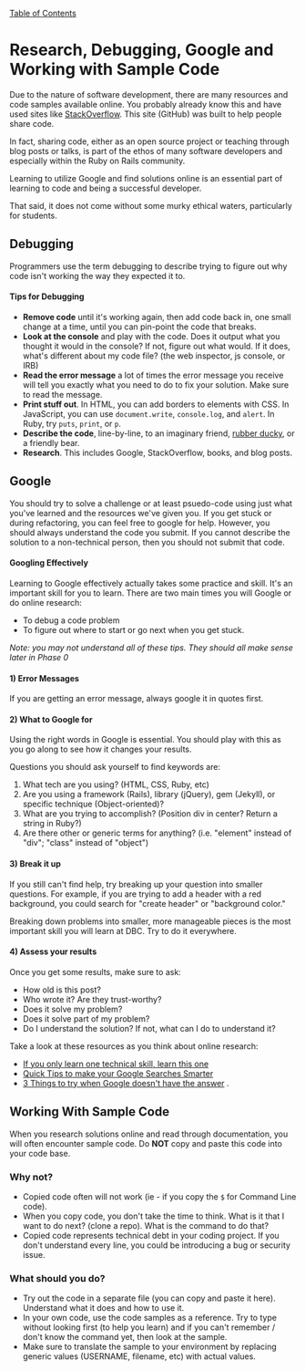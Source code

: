 [Table of Contents](README.md)

# Research, Debugging, Google and Working with Sample Code

Due to the nature of software development, there are many resources and code samples available online.  You probably already know this and have used sites like [StackOverflow](http://www.stackoverflow.com).  This site (GitHub) was built to help people share code.

In fact, sharing code, either as an open source project or teaching through blog posts or talks, is part of the ethos of many software developers and especially within the Ruby on Rails community.

Learning to utilize Google and find solutions online is an essential part of learning to code and being a successful developer.

That said, it does not come without some murky ethical waters, particularly for students.

## Debugging

Programmers use the term debugging to describe trying to figure out why code isn't working the way they expected it to.

#### Tips for Debugging
- **Remove code** until it's working again, then add code back in, one small change at a time, until you can pin-point the code that breaks.
- **Look at the console** and play with the code. Does it output what you thought it would in the console? If not, figure out what would. If it does, what's different about my code file? (the web inspector, js console, or IRB)
- **Read the error message** a lot of times the error message you receive will tell you exactly what you need to do to fix your solution. Make sure to read the message.
- **Print stuff out**. In HTML, you can add borders to elements with CSS. In JavaScript, you can use `document.write`, `console.log`, and `alert`. In Ruby, try `puts`, `print`, or `p`.
- **Describe the code**, line-by-line, to an imaginary friend, [rubber ducky](http://en.wikipedia.org/wiki/Rubber_duck_debugging), or a friendly bear.
- **Research**. This includes Google, StackOverflow, books, and blog posts.

## Google

You should try to solve a challenge or at least psuedo-code using just what you've learned and the resources we've given you.  If you get stuck or during refactoring, you can feel free to google for help. However, you should always understand the code you submit.  If you cannot describe the solution to a non-technical person, then you should not submit that code.

#### Googling Effectively
Learning to Google effectively actually takes some practice and skill.  It's an important skill for you to learn.  There are two main times you will Google or do online research:

* To debug a code problem
* To figure out where to start or go next when you get stuck.

*Note: you may not understand all of these tips. They should all make sense later in Phase 0*

#### 1) Error Messages
If you are getting an error message, always google it in quotes first.

#### 2) What to Google for
Using the right words in Google is essential.  You should play with this as you go along to see how it changes your results.

Questions you should ask yourself to find keywords are:

1. What tech are you using? (HTML, CSS, Ruby, etc)
2. Are you using a framework (Rails), library (jQuery), gem (Jekyll), or specific technique (Object-oriented)?
3. What are you trying to accomplish? (Position div in center? Return a string in Ruby?)
4. Are there other or generic terms for anything? (i.e. "element" instead of "div"; "class" instead of "object")

#### 3) Break it up
If you still can't find help, try breaking up your question into smaller questions.  For example, if you are trying to add a header with a red background, you could search for "create header" or "background color."

Breaking down problems into smaller, more manageable pieces is the most important skill you will learn at DBC. Try to do it everywhere.

#### 4) Assess your results
Once you get some results, make sure to ask:

- How old is this post?
- Who wrote it? Are they trust-worthy?
- Does it solve my problem?
- Does it solve part of my problem?
- Do I understand the solution? If not, what can I do to understand it?

Take a look at these resources as you think about online research:

* [If you only learn one technical skill, learn this one](http://skillcrush.com/2013/04/30/if-you-learn-only-one-technical-skill-learn-this-one/)
* [Quick Tips to make your Google Searches Smarter](http://www.themuse.com/advice/quick-tips-to-make-your-google-searches-smarter)
* [3 Things to try when Google doesn't have the answer](http://skillcrush.com/2013/05/03/3-things-to-try-when-google-doesnt-have-the-answer/)
.

## Working With Sample Code
When you research solutions online and read through documentation, you will often encounter sample code.  Do **NOT** copy and paste this code into your code base.  

### Why not? 
  
* Copied code often will not work (ie - if you copy the <code>$</code> for Command Line code).
* When you copy code, you don't take the time to think.  What is it that I want to do next? (clone a repo).  What is the command to do that? 
* Copied code represents technical debt in your coding project.  If you don't understand every line, you could be introducing a bug or security issue. 

### What should you do? 
* Try out the code in a separate file (you can copy and paste it here).  Understand what it does and how to use it. 
* In your own code, use the code samples as a reference.  Try to type without looking first (to help you learn) and if you can't remember / don't know the command yet, then look at the sample.
* Make sure to translate the sample to your environment by replacing generic values (USERNAME, filename, etc) with actual values.

